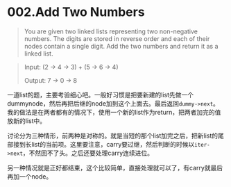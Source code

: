 002.Add Two Numbers
===========================
> You are given two linked lists representing two non-negative numbers. The digits are stored in reverse order and each of their nodes contain a single digit. Add the two numbers and return it as a linked list.

> Input: (2 -> 4 -> 3) + (5 -> 6 -> 4)
>
> Output: 7 -> 0 -> 8

一道list的题，主要考验细心吧。一般好习惯是把要新建的list先做一个dummynode，然后再把后继的node加到这个上面去。最后返回`dummy->next`。
我的做法是在两者都有的情况下，使用一个新的list作为return，把两者加完的值放新的list中。

讨论分为三种情形，前两种是对称的。就是当短的那个list加完之后，把新list的尾部接到长list的当前项。这里要注意，carry要过继，然后判断的时候以`iter->next`，不然回不了头。之后还要处理carry连续进位。

另一种情况就是正好都结束，这个比较简单，直接处理就可以了，有carry就最后再加一个node。


